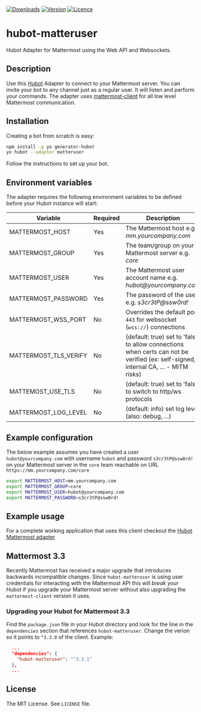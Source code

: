 [![Downloads](https://img.shields.io/npm/dm/hubot-matteruser.svg)](https://www.npmjs.com/package/hubot-matteruser)
[![Version](https://img.shields.io/npm/v/hubot-matteruser.svg)](https://github.com/loafoe/hubot-matteruser/releases)
[![Licence](https://img.shields.io/npm/l/express.svg)](https://github.com/loafoe/hubot-matteruser/blob/master/LICENSE)

# hubot-matteruser

Hubot Adapter for Mattermost using the Web API and Websockets.

## Description

Use this [Hubot](https://github.com/github/hubot) Adapter to connect to your Mattermost server. You can invite your bot to any channel just as a regular user. It will listen and perform your commands. The adapter uses [mattermost-client](https://github.com/loafoe/mattermost-client) for all low level Mattermost communication.


## Installation

Creating a bot from scratch is easy:

  ```sh
npm install -g yo generator-hubot
yo hubot --adapter matteruser
  ```
Follow the instructions to set up your bot. 

## Environment variables

The adapter requires the following environment variables to be defined before your Hubot instance will start:

| Variable | Required | Description |
|----------|----------|-------------|
| MATTERMOST\_HOST | Yes | The Mattermost host e.g. _mm.yourcompany.com_ |
| MATTERMOST\_GROUP | Yes | The team/group on your Mattermost server e.g. _core_ |
| MATTERMOST\_USER | Yes | The Mattermost user account name e.g. _hubot@yourcompany.com_ |
| MATTERMOST\_PASSWORD | Yes | The password of the user e.g. _s3cr3tP@ssw0rd!_ |
| MATTERMOST\_WSS\_PORT | No | Overrides the default port `443` for  websocket (`wss://`) connections |
| MATTERMOST\_TLS\_VERIFY | No | (default: true) set to 'false' to allow connections when certs can not be verified (ex: self-signed, internal CA, ... - MITM risks) |
| MATTEMOST\_USE\_TLS | No | (default: true) set to 'false' to switch to http/ws protocols |
| MATTERMOST\_LOG\_LEVEL | No | (default: info) set log level (also: debug, ...) |

## Example configuration

The below example assumes you have created a user `hubot@yourcompany.com` with username `hubot` and password `s3cr3tP@ssw0rd!` on your Mattermost server in the `core` team reachable on URL `https://mm.yourcompany.com/core`

  ```sh
export MATTERMOST_HOST=mm.yourcompany.com 
export MATTERMOST_GROUP=core
export MATTERMOST_USER=hubot@yourcompany.com
export MATTERMOST_PASSWORD=s3cr3tP@ssw0rd!
  ```

## Example usage

For a complete working application that uses this client checkout the [Hubot Mattermost adapter](https://github.com/loafoe/hubot-matteruser)

## Mattermost 3.3

Recently Mattermost has received a major upgrade that introduces backwards incompatible changes. Since `hubot-matteruser` is using user credentials for interacting with the Mattermost API this will *break your Hubot* if you upgrade your Mattermost server without also upgrading the `mattermost-client` version it uses.

### Upgrading your Hubot for Mattermost 3.3

Find the `package.json` file in your Hubot directory and look for the line in the `dependencies` section that references `hubot-matteruser`. Change the verion so it points to `^3.3.0` of the client. Example:

  ```json
    ...
    "dependencies": {
      "hubot-matteruser": "^3.3.1"
    },
    ...
  ```

## License

The MIT License. See `LICENSE` file.

